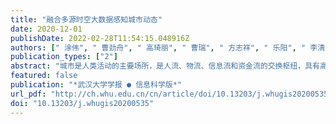 ```yaml
---
title: "融合多源时空大数据感知城市动态"
date: 2020-12-01
publishDate: 2022-02-28T11:54:15.048916Z
authors: [" 涂伟", " 曹劲舟", " 高琦丽", " 曹瑞", " 方志祥", " 乐阳", " 李清泉"]
publication_types: ["2"]
abstract: "城市是人类活动的主要场所，是人流、物流、信息流和资金流的交换枢纽，具有高度的动态性和复杂性。智慧城市建设提供了卫星与无人机遥感、移动感知、社会感知、众包感知等多种时空感知大数据的数据获取手段，为分析城市空间、人类行为及其二者之间的交互等城市动态提供了新途径。介绍了城市动态感知的框架，论述了空间动态、人类行为动态、“空间-行为”交互动态感知等典型应用，讨论了融合多源时空大数据感知城市动态研究中存在的时空大数据不确定性、城市感知多视角学习、结果验证、城市多要素级联影响等问题。展望未来，城市动态研究应结合泛在物联网产生的实时数据，捕捉多维、多时空分辨率的多维城市动态，提升时空大数据在精细化城市治理中的应用深度，切实解决城市问题。"
featured: false
publication: "*武汉大学学报 ● 信息科学版*"
url_pdf: "http://ch.whu.edu.cn/cn/article/doi/10.13203/j.whugis20200535"
doi: "10.13203/j.whugis20200535"
---
```


